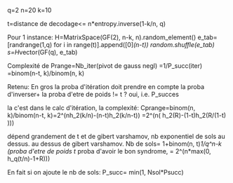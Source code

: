 q=2
n=20
k=10

t=distance de decodage<= n*entropy.inverse(1-k/n, q)


Pour 1 instance:
	H=MatrixSpace(GF(2), n-k, n).random_element()
	e_tab=[randrange(1,q) for i in range(t)].append([0]*(n-t))
	random.shuffle(e_tab)
	s=H*vector(GF(q), e_tab)

Complexité de Prange=Nb_iter(pivot de gauss negl)
		    =1/P_succ(iter)
		    =binom(n-t, k)/binom(n, k)


Retenu: En gros la proba d'itération doit prendre en compte la proba 
d'inverser+ la proba d'etre de poids != t ? oui, i.e. P_succes

la c'est dans le calc d'itération, la complexité: 
	Cprange=binom(n, k)/binom(n-t, k)=2^(nh_2(k/n)-(n-t)h_2(k/n-t))
					 =2^(n( h_2(R)-(1-t)h_2(R/(1-t) )))

dépend grandement de t et de gibert varshamov, nb exponentiel de sols au dessus.
au dessus de gibert varshamov. Nb de sols= 1+binom(n, t)*1/q^n-k (proba d'etre de poids t* proba
d'avoir le bon syndrome, = 2^(n*max(0, h_q(t/n)-1+R)))

En fait si on ajoute le nb de sols: P_succ= min(1, Nsol*Psucc)


